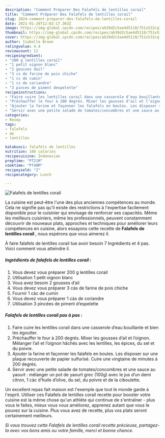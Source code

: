 ```yaml
---
description: "Comment Préparer Des Falafels de lentilles corail"
title: "Comment Préparer Des Falafels de lentilles corail"
slug: 2024-comment-preparer-des-falafels-de-lentilles-corail
date: 2021-01-26T12:02:17.363Z
image: https://img-global.cpcdn.com/recipes/ab39d2c5ae4d5110/751x532cq70/falafels-de-lentilles-corail-photo-principale-de-la-recette.jpg
thumbnail: https://img-global.cpcdn.com/recipes/ab39d2c5ae4d5110/751x532cq70/falafels-de-lentilles-corail-photo-principale-de-la-recette.jpg
cover: https://img-global.cpcdn.com/recipes/ab39d2c5ae4d5110/751x532cq70/falafels-de-lentilles-corail-photo-principale-de-la-recette.jpg
author: Isabelle Brown
ratingvalue: 4.4
reviewcount: 12
recipeingredient:
- "200 g lentilles corail"
- "1 petit oignon blanc"
- "2 gousses dail"
- "3 cs de farine de pois chiche"
- "1 cc de cumin"
- "1 cs de coriandre"
- "3 pinces de piment despelette"
recipeinstructions:
- "Faire cuire les lentilles corail dans une casserole d’eau bouillante et bien les égoutter."
- "Préchauffer le four à 200 degrés. Mixer les gousses d’ail et l’oignon. Mélanger l’ail et l’oignon hâchés avec les lentilles, les épices, du sel et du poivre."
- "Ajouter la farine et façonner les falafels en boules. Les disposer sur une plaque recouverte de papier sulfurisé. Cuire une vingtaine de minutes à 200 degrés."
- "Servir avec une petite salade de tomates/concombres et une sauce au yaourt : mélanger un pot de yaourt grec (100g) avec le jus d’un demi citron, 1 càc d’huile d’olive, du sel, du poivre et de la ciboulette."
categories:
- Resep
tags:
- falafels
- de
- lentilles

katakunci: falafels de lentilles 
nutrition: 160 calories
recipecuisine: Indonesian
preptime: "PT21M"
cooktime: "PT48M"
recipeyield: "2"
recipecategory: Lunch

---
```



![Falafels de lentilles corail](https://img-global.cpcdn.com/recipes/ab39d2c5ae4d5110/751x532cq70/falafels-de-lentilles-corail-photo-principale-de-la-recette.jpg)

La cuisine est peut-être l'une des plus anciennes compétences au monde. Cela ne signifie pas qu'il existe des restrictions à l'expertise facilement disponible pour le cuisinier qui envisage de renforcer ses capacités. Même les meilleurs cuisiniers, même les professionnels, peuvent constamment découvrir de nouveaux plats, approches et techniques pour améliorer leurs compétences en cuisine, alors essayons cette recette de <strong> Falafels de lentilles corail </strong>, nous espérons que vous aimerez il.

<!--inarticleads1-->

À faire falafels de lentilles corail tue avoir besoin 7 Ingrédients et 4 pas. Voici comment vous atteindre il.

##### Ingrédients de falafels de lentilles corail :

1. Vous devez vous préparer 200 g lentilles corail
1. Utilisation 1 petit oignon blanc
1. Vous avez besoin 2 gousses d’ail
1. Vous devez vous préparer 3 càs de farine de pois chiche
1. Fournir 1 càc de cumin
1. Vous devez vous préparer 1 càs de coriandre
1. Utilisation 3 pincées de piment d’espelette




<!--inarticleads2-->

##### Falafels de lentilles corail pas à pas :

1. Faire cuire les lentilles corail dans une casserole d’eau bouillante et bien les égoutter.
1. Préchauffer le four à 200 degrés. Mixer les gousses d’ail et l’oignon. Mélanger l’ail et l’oignon hâchés avec les lentilles, les épices, du sel et du poivre.
1. Ajouter la farine et façonner les falafels en boules. Les disposer sur une plaque recouverte de papier sulfurisé. Cuire une vingtaine de minutes à 200 degrés.
1. Servir avec une petite salade de tomates/concombres et une sauce au yaourt : mélanger un pot de yaourt grec (100g) avec le jus d’un demi citron, 1 càc d’huile d’olive, du sel, du poivre et de la ciboulette.




<!--inarticleads1-->

<p>
Un excellent repas fait maison est l'exemple que tout le monde garde à l'esprit. Utiliser ces Falafels de lentilles corail recette pour booster votre cuisine est la même chose qu'un athlète qui continue de s'entraîner - plus vous le faites, mieux vous vous améliorez, apprenez autant que vous le pouvez sur la cuisine. Plus vous avez de recette, plus vos plats seront certainement meilleurs.
</p>

<p>
<i>Si vous trouvez cette Falafels de lentilles corail recette précieuse, partagez-la avec vos bons amis ou votre famille, merci et bonne chance.</i>
</p>
